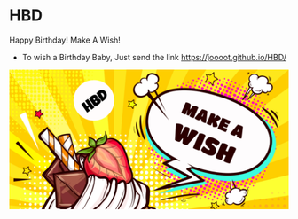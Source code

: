 # HBD
Happy Birthday! Make A Wish!
- To wish a Birthday Baby, Just send the link https://joooot.github.io/HBD/

![HBD_Demo](https://raw.githubusercontent.com/JOOOOT/HBD/main/favicon/HBD.png)

